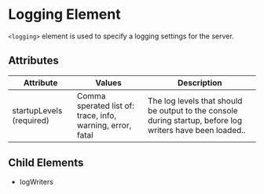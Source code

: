 # Logging Element
`<logging>` element is used to specify a logging settings for the server.

## Attributes
| Attribute | Values | Description |
|-----------|--------|-------------|
| startupLevels (required) | Comma sperated list of: trace, info, warning, error, fatal | The log levels that should be output to the console during startup, before log writers have been loaded.. |

## Child Elements</title>
- logWriters

